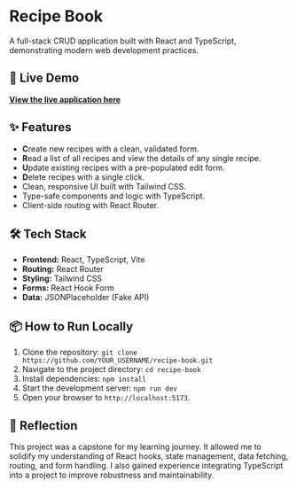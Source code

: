 # Recipe Book

A full-stack CRUD application built with React and TypeScript, demonstrating modern web development practices.

## 🚀 Live Demo

[**View the live application here**](https://recipe-book-black-ten.vercel.app/)

## ✨ Features

-   **C**reate new recipes with a clean, validated form.
-   **R**ead a list of all recipes and view the details of any single recipe.
-   **U**pdate existing recipes with a pre-populated edit form.
-   **D**elete recipes with a single click.
-   Clean, responsive UI built with Tailwind CSS.
-   Type-safe components and logic with TypeScript.
-   Client-side routing with React Router.

## 🛠️ Tech Stack

-   **Frontend:** React, TypeScript, Vite
-   **Routing:** React Router
-   **Styling:** Tailwind CSS
-   **Forms:** React Hook Form
-   **Data:** JSONPlaceholder (Fake API)

## 📦 How to Run Locally

1.  Clone the repository:
    `git clone https://github.com/YOUR_USERNAME/recipe-book.git`
2.  Navigate to the project directory:
    `cd recipe-book`
3.  Install dependencies:
    `npm install`
4.  Start the development server:
    `npm run dev`
5.  Open your browser to `http://localhost:5173`.

## 🤔 Reflection

This project was a capstone for my learning journey. It allowed me to solidify my understanding of React hooks, state management, data fetching, routing, and form handling. I also gained experience integrating TypeScript into a project to improve robustness and maintainability.